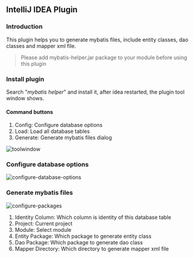 ##  IntelliJ IDEA Plugin

### Introduction

This plugin helps you to generate mybatis files, include entity classes, dao classes and mapper xml file.

> Please add mybatis-helper.jar package to your module before using this plugin

### Install plugin

Search "*mybatis helper*" and install it, after idea restarted, the plugin tool window shows.

#### Command buttons

1. Config: Configure database options
2. Load: Load all database tables
3. Generate: Generate mybatis files dialog

![toolwindow](C:\projects\mybatis-helper-parent\toolwindow.png)

### Configure database options

![configure-database-options](C:\projects\mybatis-helper-parent\configure-database-options.png)

### Generate mybatis files

![configure-packages](C:\projects\mybatis-helper-parent\configure-packages.png)

1. Identity Column: Which column is identity of this database table
2. Project: Current project
3. Module: Select module
4. Entity Package: Which package to generate entity class
5. Dao Package: Which package to generate dao class
6. Mapper Directory: Which directory to generate mapper xml file
